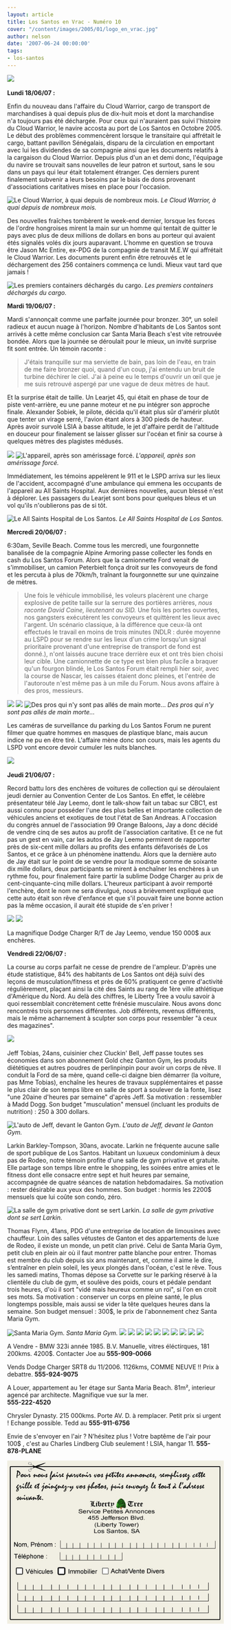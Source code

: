 ```yaml
---
layout: article
title: Los Santos en Vrac - Numéro 10
cover: "/content/images/2005/01/logo_en_vrac.jpg"
author: nelson
date: '2007-06-24 00:00:00'
tags:
- los-santos
---
```


![](/content/images/2005/01/lcenvracnew10vh2.jpg)

**Lundi 18/06/07 :**

Enfin du nouveau dans l'affaire du Cloud Warrior, cargo de transport de marchandises à quai depuis plus de dix-huit mois et dont la marchandise n'a toujours pas été déchargée. Pour ceux qui n'auraient pas suivi l'histoire du Cloud Warrior, le navire accosta au port de Los Santos en Octobre 2005. Le début des problèmes commencèrent lorsque le transitaire qui affrétait le cargo, battant pavillon Sénégalais, disparu de la circulation en emportant avec lui les dividendes de sa compagnie ainsi que les documents relatifs à la cargaison du Cloud Warrior. Depuis plus d'un an et demi donc, l'équipage du navire se trouvait sans nouvelles de leur patron et surtout, sans le sou dans un pays qui leur était totalement étranger. Ces derniers purent finalement subvenir a leurs besoins par le biais de dons provenant d'associations caritatives mises en place pour l'occasion.

![Le Cloud Warrior, à quai depuis de nombreux mois.](/content/images/2005/01/grosporc.jpg)
_Le Cloud Warrior, à quai depuis de nombreux mois._

Des nouvelles fraîches tombèrent le week-end dernier, lorsque les forces de l'ordre hongroises mirent la main sur un homme qui tentait de quitter le pays avec plus de deux millions de dollars en bons au porteur qui avaient étés signalés volés dix jours auparavant. L'homme en question se trouva être Jason Mc Entire, ex-PDG de la compagnie de transit M.E.W qui affrétait le Cloud Warrior. Les documents purent enfin être retrouvés et le déchargement des 256 containers commença ce lundi. Mieux vaut tard que jamais !

![Les premiers containers déchargés du cargo.](/content/images/2005/01/grosporc2.jpg)
_Les premiers containers déchargés du cargo._

**Mardi 19/06/07 :**

Mardi s'annonçait comme une parfaite journée pour bronzer. 30°, un soleil radieux et aucun nuage à l'horizon. Nombre d'habitants de Los Santos sont arrivés à cette même conclusion car Santa Maria Beach s'est vite retrouvée bondée. Alors que la journée se déroulait pour le mieux, un invité surprise fit sont entrée. Un témoin raconte :

> J'étais tranquille sur ma serviette de bain, pas loin de l'eau, en train de me faire bronzer quoi, quand d'un coup, j'ai entendu un bruit de turbine déchirer le ciel. J'ai à peine eu le temps d'ouvrir un œil que je me suis retrouvé aspergé par une vague de deux mètres de haut.

Et la surprise était de taille. Un Learjet 45, qui était en phase de tour de piste vent-arrière, eu une panne moteur et ne pu intégrer son approche finale. Alexander Sobiek, le pilote, décida qu'il était plus sûr d'amérir plutôt que tenter un virage serré, l'avion étant alors à 300 pieds de hauteur.  
Après avoir survolé LSIA à basse altitude, le jet d'affaire perdit de l'altitude en douceur pour finalement se laisser glisser sur l'océan et finir sa course à quelques mètres des plagistes médusés.

![](/content/images/2005/01/beachplane.jpg)
![L'appareil, après son amérissage forcé.](/content/images/2005/01/beachplane2.jpg)
_L'appareil, après son amérissage forcé._

Immédiatement, les témoins appelèrent le 911 et le LSPD arriva sur les lieux de l'accident, accompagné d'une ambulance qui emmena les occupants de l'appareil au All Saints Hospital. Aux dernières nouvelles, aucun blessé n'est à déplorer. Les passagers du Learjet sont bons pour quelques bleus et un vol qu'ils n'oublierons pas de si tôt.

![Le All Saints Hospital de Los Santos.](/content/images/2005/01/allsaintshost.jpg)
_Le All Saints Hospital de Los Santos._

**Mercredi 20/06/07 :**

6:30am, Seville Beach. Comme tous les mercredi, une fourgonnette banalisée de la compagnie Alpine Armoring passe collecter les fonds en cash du Los Santos Forum. Alors que la camionnette Ford venait de s'immobiliser, un camion Peterbielt fonça droit sur les convoyeurs de fond et les percuta à plus de 70km/h, traînant la fourgonnette sur une quinzaine de mètres.

> Une fois le véhicule immobilisé, les voleurs placèrent une charge explosive de petite taille sur la serrure des portières arrières, _nous raconte David Caine, lieutenant au SID._ Une fois les portes ouvertes, nos gangsters exécutèrent les convoyeurs et quittèrent les lieux avec l'argent. Un scénario classique, à la différence que ceux-là ont effectués le travail en moins de trois minutes (NDLR : durée moyenne au LSPD pour se rendre sur les lieux d'un crime lorsqu'un signal prioritaire provenant d'une entreprise de transport de fond est donné.), n'ont laissés aucune trace derrière eux et ont très bien choisi leur cible. Une camionnette de ce type est bien plus facile a braquer qu'un fourgon blindé, le Los Santos Forum était rempli hier soir, avec la course de Nascar, les caisses étaient donc pleines, et l'entrée de l'autoroute n'est même pas à un mile du Forum. Nous avons affaire à des pros, messieurs.

![](/content/images/2005/01/crashforum.jpg)
![](/content/images/2005/01/crashforum2.jpg)
![Des pros qui n'y sont pas allés de main morte...](/content/images/2005/01/crashforum3.jpg)
_Des pros qui n'y sont pas allés de main morte..._

Les caméras de surveillance du parking du Los Santos Forum ne purent filmer que quatre hommes en masques de plastique blanc, mais aucun indice ne pu en être tiré. L'affaire mène donc son cours, mais les agents du LSPD vont encore devoir cumuler les nuits blanches.

![](/content/images/2005/01/setid8685.png)

**Jeudi 21/06/07 :**

Record battu lors des enchères de voitures de collection qui se déroulaient jeudi dernier au Convention Center de Los Santos. En effet, le célèbre présentateur télé Jay Leemo, dont le talk-show fait un tabac sur CBC1, est aussi connu pour posséder l'une des plus belles et importante collection de véhicules anciens et exotiques de tout l'état de San Andreas. A l'occasion du congrès annuel de l'association 99 Orange Baloons, Jay a donc décidé de vendre cinq de ses autos au profit de l'association caritative. Et ce ne fut pas un gest en vain, car les autos de Jay Leemo permirent de rapporter près de six-cent mille dollars au profits des enfants défavorisés de Los Santos, et ce grâce à un phénomène inattendu. Alors que la dernière auto de Jay était sur le point de se vendre pour la modique somme de soixante dix mille dollars, deux participants se mirent à enchaîner les enchères à un rythme fou, pour finalement faire partir la sublime Dodge Charger au prix de cent-cinquante-cinq mille dollars. L'heureux participant à avoir remporté l'enchère, dont le nom ne sera divulgué, nous a brièvement expliqué que cette auto était son rêve d'enfance et que s'il pouvait faire une bonne action pas la même occasion, il aurait été stupide de s'en priver !

![](/content/images/2005/01/charger1.jpg)
![](/content/images/2005/01/charger2.jpg)

La magnifique Dodge Charger R/T de Jay Leemo, vendue 150 000$ aux enchères.

**Vendredi 22/06/07 :**

La course au corps parfait ne cesse de prendre de l'ampleur. D'après une étude statistique, 84% des habitants de Los Santos ont déjà suivi des leçons de musculation/fitness et près de 60% pratiquent ce genre d'activité régulièrement, plaçant ainsi la cité des Saints au rang de 1ère ville athlétique d'Amérique du Nord. Au delà des chiffres, le Liberty Tree a voulu savoir à quoi ressemblait concrètement cette frénésie musculaire. Nous avons donc rencontrés trois personnes différentes. Job différents, revenus différents, mais le même acharnement à sculpter son corps pour ressembler "à ceux des magazines".

![](/content/images/2005/01/gym078.jpg)

Jeff Tobias, 24ans, cuisinier chez Cluckin' Bell, Jeff passe toutes ses économies dans son abonnement Gold chez Ganton Gym, les produits diététiques et autres poudres de perlinpinpin pour avoir un corps de rêve. Il conduit la Ford de sa mère, quand celle-ci daigne bien démarrer (la voiture, pas Mme Tobias), enchaîne les heures de travaux supplémentaires et passe le plus clair de son temps libre en salle de sport à soulever de la fonte, lisez "une 20aine d'heures par semaine" d'après Jeff. Sa motivation : ressembler à Madd Dogg. Son budget "musculation" mensuel (incluant les produits de nutrition) : 250 à 300 dollars.

![L'auto de Jeff, devant le Ganton Gym.](/content/images/2005/01/gym071.jpg)
_L'auto de Jeff, devant le Ganton Gym._[](/content/images/2005/01/gym076.jpg)

Larkin Barkley-Tompson, 30ans, avocate. Larkin ne fréquente aucune salle de sport publique de Los Santos. Habitant un luxueux condominium à deux pas de Rodeo, notre témoin profite d'une salle de gym privative et gratuite. Elle partage son temps libre entre le shopping, les soirées entre amies et le fitness dont elle consacre entre sept et huit heures par semaine, accompagnée de quatre séances de natation hebdomadaires. Sa motivation : rester désirable aux yeux des hommes. Son budget : hormis les 2200$ mensuels que lui coûte son condo, zéro.

![La salle de gym privative dont se sert Larkin.](/content/images/2005/01/gym077.jpg)
_La salle de gym privative dont se sert Larkin._[](/content/images/2005/01/gym074.jpg)

Thomas Flynn, 41ans, PDG d'une entreprise de location de limousines avec chauffeur. Loin des salles vétustes de Ganton et des appartements de luxe de Rodeo, il existe un monde, un petit clan privé. Celui de Santa Maria Gym, petit club en plein air où il faut montrer patte blanche pour entrer. Thomas est membre du club depuis six ans maintenant, et, comme il aime le dire, s’entraîner en plein soleil, les yeux plongés dans l'océan, c'est le rêve. Tous les samedi matins, Thomas dépose sa Corvette sur le parking réservé à la clientèle du club de gym, et soulève des poids, cours et pédale pendant trois heures, d'où il sort "vidé mais heureux comme un roi", si l'on en croit ses mots. Sa motivation : conserver un corps en pleine santé, le plus longtemps possible, mais aussi se vider la tête quelques heures dans la semaine. Son budget mensuel : 300$, le prix de l'abonnement chez Santa Maria Gym.

![Santa Maria Gym.](/content/images/2005/01/gym073.jpg)
_Santa Maria Gym._[](/content/images/2005/01/pannonces2.jpg)
![](/content/images/2005/01/E3O.jpg)
![](/content/images/2005/01/E30int.jpg)
![](/content/images/2005/01/charger3.jpg)
![](/content/images/2005/01/charger4.jpg)
![](/content/images/2005/01/appartbeach.jpg)
![](/content/images/2005/01/appartbeach2.jpg)
![](/content/images/2005/01/dynasty.jpg)
![](/content/images/2005/01/dynasty2.jpg)
![](/content/images/2005/01/cessna.jpg)
![](/content/images/2005/01/maul.jpg)

A Vendre - BMW 323i année 1985. B.V. Manuelle, vitres éléctirques, 181 200kms. 4200$. Contacter Joe au **555-909-0066**

Vends Dodge Charger SRT8 du 11/2006. 1126kms, COMME NEUVE !! Prix à debattre. **555-924-9075**

A Louer, appartement au 1er étage sur Santa Maria Beach. 81m², interieur agencé par architecte. Magnifique vue sur la mer.  
**555-222-4520**

Chrysler Dynasty. 215 000kms. Porte AV. D. à remplacer. Petit prix si urgent ! Echange possible. Tedd au **555-911-6756**

Envie de s'envoyer en l'air ? N’hésitez plus ! Votre baptême de l'air pour 100$ , c'est au Charles Lindberg Club seulement ! LSIA, hangar 11. **555-878-PLANE**

![](/content/images/2005/01/grilleannonce.jpg)

<!--kg-card-end: markdown-->
